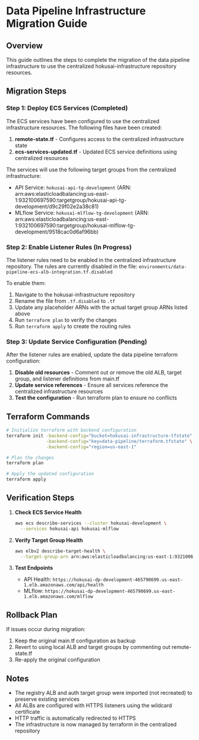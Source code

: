 # Data Pipeline Infrastructure Migration Guide

## Overview

This guide outlines the steps to complete the migration of the data pipeline infrastructure to use the centralized hokusai-infrastructure repository resources.

## Migration Steps

### Step 1: Deploy ECS Services (Completed)

The ECS services have been configured to use the centralized infrastructure resources. The following files have been created:

1. **remote-state.tf** - Configures access to the centralized infrastructure state
2. **ecs-services-updated.tf** - Updated ECS service definitions using centralized resources

The services will use the following target groups from the centralized infrastructure:
- API Service: `hokusai-api-tg-development` (ARN: arn:aws:elasticloadbalancing:us-east-1:932100697590:targetgroup/hokusai-api-tg-development/d9c29f02e2a38c81)
- MLflow Service: `hokusai-mlflow-tg-development` (ARN: arn:aws:elasticloadbalancing:us-east-1:932100697590:targetgroup/hokusai-mlflow-tg-development/9518cac0d6af96bb)

### Step 2: Enable Listener Rules (In Progress)

The listener rules need to be enabled in the centralized infrastructure repository. The rules are currently disabled in the file:
`environments/data-pipeline-ecs-alb-integration.tf.disabled`

To enable them:
1. Navigate to the hokusai-infrastructure repository
2. Rename the file from `.tf.disabled` to `.tf`
3. Update any placeholder ARNs with the actual target group ARNs listed above
4. Run `terraform plan` to verify the changes
5. Run `terraform apply` to create the routing rules

### Step 3: Update Service Configuration (Pending)

After the listener rules are enabled, update the data pipeline terraform configuration:

1. **Disable old resources** - Comment out or remove the old ALB, target group, and listener definitions from main.tf
2. **Update service references** - Ensure all services reference the centralized infrastructure resources
3. **Test the configuration** - Run terraform plan to ensure no conflicts

## Terraform Commands

```bash
# Initialize terraform with backend configuration
terraform init -backend-config="bucket=hokusai-infrastructure-tfstate" \
               -backend-config="key=data-pipeline/terraform.tfstate" \
               -backend-config="region=us-east-1"

# Plan the changes
terraform plan

# Apply the updated configuration
terraform apply
```

## Verification Steps

1. **Check ECS Service Health**
   ```bash
   aws ecs describe-services --cluster hokusai-development \
     --services hokusai-api hokusai-mlflow
   ```

2. **Verify Target Group Health**
   ```bash
   aws elbv2 describe-target-health \
     --target-group-arn arn:aws:elasticloadbalancing:us-east-1:932100697590:targetgroup/hokusai-api-tg-development/d9c29f02e2a38c81
   ```

3. **Test Endpoints**
   - API Health: `https://hokusai-dp-development-465790699.us-east-1.elb.amazonaws.com/api/health`
   - MLflow: `https://hokusai-dp-development-465790699.us-east-1.elb.amazonaws.com/mlflow`

## Rollback Plan

If issues occur during migration:

1. Keep the original main.tf configuration as backup
2. Revert to using local ALB and target groups by commenting out remote-state.tf
3. Re-apply the original configuration

## Notes

- The registry ALB and auth target group were imported (not recreated) to preserve existing services
- All ALBs are configured with HTTPS listeners using the wildcard certificate
- HTTP traffic is automatically redirected to HTTPS
- The infrastructure is now managed by terraform in the centralized repository